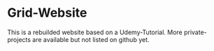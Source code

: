 # Grid-Website
This is a rebuilded website based on a Udemy-Tutorial. More private-projects are available but not listed on github yet. 
